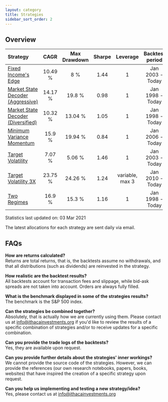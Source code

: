 ```yaml
---
layout: category
title: Strategies
sidebar_sort_order: 2
---
```


## Overview

| Strategy | CAGR | Max Drawdown | Sharpe | Leverage | Backtest period |
| :------- | :--: | :----------: | :----: | :------: | :-------------: |
| [Fixed Income's Edge](https://ithacaresearch.github.io/2019/10/14/Fixed-income-edge.html) | 10.49 % | 8 % | 1.44 | 1 | Jan 2003 - Today |
| [Market State Decoder (Aggressive)](https://ithacaresearch.github.io/2020/10/02/Market-State-Decoder-Aggressive.html) | 14.17 % | 19.8 % | 0.98 | 1 | Jan 1998 - Today |
| [Market State Decoder (Diversified)](https://ithacaresearch.github.io/2020/10/02/Market-State-Decoder-Diversified.html) | 10.32 % | 13.04 % | 1.05 | 1 | Jan 1998 - Today |
| [Minimum Variance Momentum](https://ithacaresearch.github.io/2020/09/03/Minimum-Variance-Momentum.html) | 15.9 % | 19.94 % | 0.84 | 1 | Jan 2006 - Today |
| [Target Volatility](https://ithacaresearch.github.io/2019/07/12/Target-Volatility.html) | 7.07 % | 5.06 % | 1.46 | 1 | Jan 2003 - Today |
| [Target Volatility 3X](https://ithacaresearch.github.io/2019/08/03/Target-Volatility-3X.html) | 23.75 % | 24.26 % | 1.24 | variable, max 3 | Jan 2010 - Today |
| [Two Regimes](https://ithacaresearch.github.io/2020/02/05/Two-Regimes.html) | 16.9 % | 15.3 % | 1.16 | 1 | Jan 1998 - Today |

Statistics last updated on: 03 Mar 2021

The latest allocations for each strategy are sent daily via email.

## FAQs

**How are returns calculated?**<br>
Returns are total returns, that is, the backtests assume no withdrawals, and that all distributions (such as dividends) are reinvested in the strategy.

**How realistic are the backtest results?**<br>
All backtests account for transaction fees and slippage, while bid-ask spreads are not taken into account. Orders are always fully filled.

**What is the benchmark displayed in some of the strategies results?**<br>
The benchmark is the S&P 500 index.

**Can the strategies be combined together?**<br>
Absolutely, that is actually how we are currently using them. Please contact us at <info@ithacainvestments.org> if you'd like to review the results of a specific combination of strategies and/or to receive updates for a specific combination.

**Can you provide the trade logs of the backtests?**<br>
Yes, they are available upon request.

**Can you provide further details about the strategies' inner workings?**<br>
We cannot provide the source code of the strategies. However, we can provide the references (our own research notebooks, papers, books, websites) that have inspired the creation of a specific strategy upon request.

**Can you help us implementing and testing a new strategy/idea?**<br>
Yes, please contact us at <info@ithacainvestments.org>
